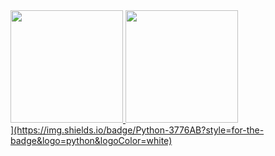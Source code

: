 
<div>
  <a href="https://github.com/andre-luiz-sanches">
  <img height="180em" src="https://github-readme-stats.vercel.app/api?username=andreluizsanches&show_icons=true&theme=tokyonight&include_all_commits=true&count_private=true"/>
  <img height="180em" src="https://github-readme-stats.vercel.app/api/top-langs/?username=andreluizsanches&layout=compact&langs_count=8&theme=tokyonight"/>
</div>
<div>
    <img src="https://img.shields.io/badge/Git-E34F26?style=for-the-badge&logo=git&logoColor=white" alt="">](https://img.shields.io/badge/Python-3776AB?style=for-the-badge&logo=python&logoColor=white)

</div>

